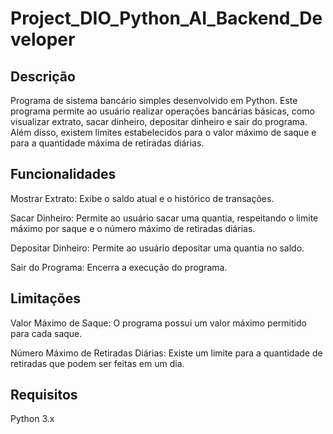 # Project_DIO_Python_AI_Backend_Developer

## Descrição
Programa de sistema bancário simples desenvolvido em Python. Este programa permite ao usuário realizar operações bancárias básicas, como visualizar extrato, sacar dinheiro, depositar dinheiro e sair do programa. Além disso, existem limites estabelecidos para o valor máximo de saque e para a quantidade máxima de retiradas diárias.

## Funcionalidades
Mostrar Extrato: Exibe o saldo atual e o histórico de transações.

Sacar Dinheiro: Permite ao usuário sacar uma quantia, respeitando o limite máximo por saque e o número máximo de retiradas diárias.

Depositar Dinheiro: Permite ao usuário depositar uma quantia no saldo.

Sair do Programa: Encerra a execução do programa.

## Limitações
Valor Máximo de Saque: O programa possui um valor máximo permitido para cada saque.

Número Máximo de Retiradas Diárias: Existe um limite para a quantidade de retiradas que podem ser feitas em um dia.

## Requisitos
Python 3.x

